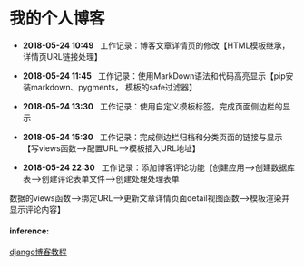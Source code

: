 # 我的个人博客


* **2018-05-24  10:49** &nbsp;&nbsp;工作记录：博客文章详情页的修改【HTML模板继承，详情页URL链接处理】

* **2018-05-24  11:45** &nbsp;&nbsp;工作记录：使用MarkDown语法和代码高亮显示【pip安装markdown、pygments， 模板的safe过滤器】

* **2018-05-24  13:30**	&nbsp;&nbsp;工作记录：使用自定义模板标签，完成页面侧边栏的显示

* **2018-05-24  15:30** &nbsp;&nbsp;工作记录：完成侧边栏归档和分类页面的链接与显示【写views函数-->配置URL-->模板插入URL地址】

* **2018-05-24  22:30** &nbsp;&nbsp;工作记录：添加博客评论功能【创建应用-->创建数据库表-->创建评论表单文件-->创建处理处理表单

数据的views函数-->绑定URL-->更新文章详情页面detail视图函数-->模板渲染并显示评论内容】









#### inference: 

[django博客教程](https://www.zmrenwu.com/post/3/)
